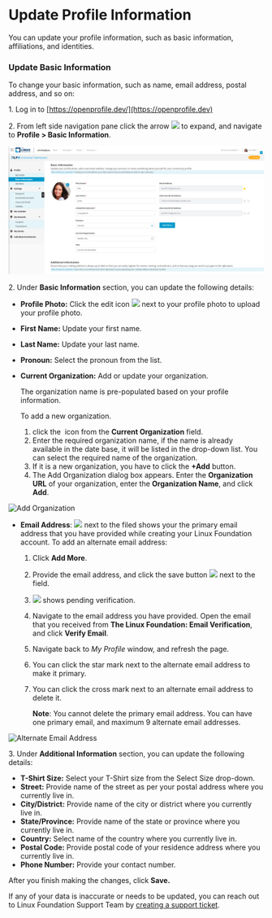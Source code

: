 # Update Profile Information

You can update your profile information, such as basic information, affiliations, and identities.

### Update Basic Information

To change your basic information, such as name, email address, postal address, and so on:

1\. Log in to [https://openprofile.dev/](https://openprofile.dev)

2\. From left side navigation pane click the arrow ![](../.gitbook/assets/arrow.png) to expand, and navigate to **Profile > Basic Information**.

![Profile Information](<../.gitbook/assets/profile information (1).png>)

2\. Under **Basic Information** section, you can update the following details:

* **Profile Photo:** Click the edit icon ![](../.gitbook/assets/Edit\_Icon.png) next to your profile photo to upload your profile photo.
* **First Name:** Update your first name.
* **Last Name:** Update your last name.
* **Pronoun:** Select the pronoun from the list.
*   **Current Organization:** Add or update your organization.

    The organization name is pre-populated based on your profile information.&#x20;

    To add a new organization.&#x20;

    1. &#x20;click the <img src="../.gitbook/assets/Cross.png" alt="" data-size="line"> icon from the **Current Organization** field.&#x20;
    2. Enter the required organization name, if the name is already available in the date base, it will be listed in the drop-down list. You can select the required name of the organization.&#x20;
    3. If it is a new organization, you have to click the **+Add** button.&#x20;
    4. The Add Organization dialog box appears. Enter the **Organization URL** of your organization, enter the **Organization Name**, and click **Add**.&#x20;

![Add Organization ](<../.gitbook/assets/Add Organization.gif>)

* **Email Address**: ![](<../.gitbook/assets/primary email start mark.png>) next to the filed shows your the primary email address that you have provided while creating your Linux Foundation account. To add an alternate email address:
  1. Click **Add More**.
  2. Provide the email address, and click the save button ![](<../.gitbook/assets/save email address.png>) next to the field.
  3. ![](<../.gitbook/assets/pending verification.png>) shows pending verification.
  4. Navigate to the email address you have provided. Open the email that you received from **The Linux Foundation: Email Verification**, and click **Verify Email**.
  5. Navigate back to _My Profile_ window, and refresh the page.
  6. You can click the star mark next to the alternate email address to make it primary.
  7.  You can click the cross mark next to an alternate email address to delete it.

      **Note**: You cannot delete the primary email address. You can have one primary email, and maximum 9 alternate email addresses.

![Alternate Email Address](<../.gitbook/assets/alternate email address.png>)

3\. Under **Additional Information** section, you can update the following details:

* **T-Shirt Size:** Select your T-Shirt size from the Select Size drop-down.
* **Street:** Provide name of the street as per your postal address where you currently live in.
* **City/District:** Provide name of the city or district where you currently live in.
* **State/Province:** Provide name of the state or province where you currently live in.
* **Country:** Select name of the country where you currently live in.
* **Postal Code:** Provide postal code of your residence address where you currently live in.
* **Phone Number:** Provide your contact number.

After you finish making the changes, click **Save.**

If any of your data is inaccurate or needs to be updated, you can reach out to Linux Foundation Support Team by [creating a support ticket](https://jira.linuxfoundation.org/plugins/servlet/theme/portal/4/create/255).
